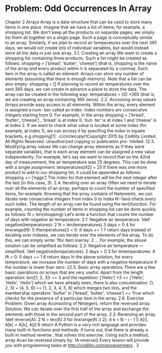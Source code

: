 # Problem: Odd Occurrences In Array

Chapter 2
Arrays
Array is a data-structure that can be used to store many items in one place. Imagine that we
have a list of items; for example, a shopping list. We don’t keep all the products on separate
pages; we simply list them all together on a single page. Such a page is conceptually similar
to an array. Similarly, if we plan to record air temperatures over the next 365 days, we would
not create lots of individual variables, but would instead store all the data in just one array.
2.1. Creating an array
We want to create a shopping list containing three products. Such a list might be created as
follows:
shopping = [’bread’, ’butter’, ’cheese’]
(that is, shopping is the name of the array and every product within it is separated by
a comma). Each item in the array is called an element. Arrays can store any number of
elements (assuming that there is enough memory). Note that a list can be also empty:
shopping = []
If planning to record air temperatures over the next 365 days, we can create in advance
a place to store the data. The array can be created in the following way:
temperatures = [0] *365
(that is, we are creating an array containing 365 zeros).
2.2. Accessing array values
Arrays provide easy access to all elements. Within the array, every element is assigned a num-
ber called an index. Index numbers are consecutive integers starting from 0. For example, in
the array shopping = [’bread’, ’butter’, ’cheese’] , ’bread’ is at index 0, ’but-
ter’ is at index 1 and ’cheese’ is at index 2. If we want to check what value is located at some
index (for example, at index 1), we can access it by speciﬁng the index in square brackets,
e.g.shopping[1] .
c/circlecopyrtCopyright 2015 by Codility Limited. All Rights Reserved. Unauthorized copying or publication pro-
hibited.
12.3. Modifying array values
We can change array elements as if they were separate variables, that is each array element
can be assigned a new value independently. For example, let’s say we want to record that on
the 42nd day of measurement, the air temperature was 25 degrees. This can be done with a
single assignment:
temperatures[42] = 25
If there was one more product to add to our shopping list, it could be appended as follows:
shopping += [’eggs’]
The index for that element will be the next integer after the last (in this case, 3).
2.4. Iterating over an array
Often we need to iterate over all the elements of an array; perhaps to count the number of
speciﬁed items, for example. Knowing that the array contains of Nelements, we can iterate
over consecutive integers from index 0 to index N−1and check every such index. The length
of an array can be found using the len()function. For example, counting the number of
items in shopping list can be done quickly as follows:
N = len(shopping)
Let’s write a function that counts the number of days with negative air temperature.
2.1: Negative air temperature.
1def negative(temperatures):
2 N = len(temperatures)
3 days = 0
4 for iinxrange(N):
5 iftemperatures[i] < 0:
6 days += 1
7 return days
Instead of iterating over indexes, we can iterate over the elements of the array. To do this,
we can simply write:
1for item inarray:
2 ...
For example, the above solution can be simpliﬁed as follows:
2.2: Negative air temperature — simpliﬁed.
1def negative(temperatures):
2 days = 0
3 for tintemperatures:
4 ift < 0:
5 days += 1
6 return days
In the above solution, for every temperature, we increase the number of days with a negative
temperature if the number is lower than zero.
22.5. Basic array operations
There are a few basic operations on arrays that are very useful. Apart from the length
operation:
len([1, 2, 3]) == 3
and the repetition:
[’Hello’] *3 == [’Hello’, ’Hello’, ’Hello’]
which we have already seen, there is also concatenation:
[1, 2, 3] + [4, 5, 6] == [1, 2, 3, 4, 5, 6]
which merges two lists, and the membership operation:
’butter’ in [’bread’, ’butter’, ’cheese’] == True
which checks for the presence of a particular item in the array.
2.6. Exercise
Problem: Given array Aconsisting of Nintegers, return the reversed array.
Solution: We can iterate over the ﬁrst half of the array and exchange the elements with
those in the second part of the array.
2.3: Reversing an array.
1def reverse(A):
2 N = len(A)
3 for iinxrange(N // 2):
4 k = N - i - 1
5 A[i], A[k] = A[k], A[i]
6 return A
Python is a very rich language and provides many built-in functions and methods. It turns
out, that there is already a built-in method reverse , that solves this exercise. Using such a
method, array Acan be reversed simply by:
1A.reverse()
Every lesson will provide you with programming tasks at http://codility.com/programmers .
3